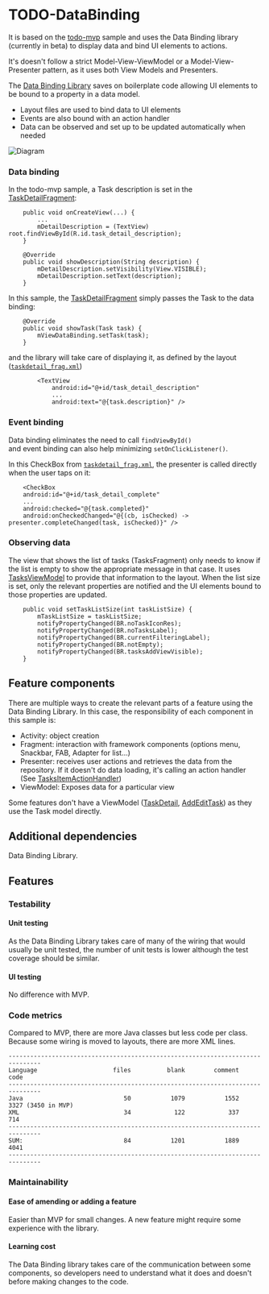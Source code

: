 # TODO-DataBinding

It is based on the [todo-mvp](https://github.com/googlesamples/android-architecture/tree/master/todo-mvp) sample and uses the Data Binding library (currently in beta) to display data
and bind UI elements to actions. 

It's doesn't follow a strict Model-View-ViewModel or a Model-View-Presenter
pattern, as it uses both View Models and Presenters.

The [Data Binding Library](http://developer.android.com/tools/data-binding/guide.html#data_objects) saves on boilerplate code allowing UI elements to be bound to a property in a
data model.

  * Layout files are used to bind data to UI elements
  * Events are also bound with an action handler
  * Data can be observed and set up to be updated automatically when needed

<img src="https://github.com/googlesamples/android-architecture/wiki/images/mvp-databinding.png" alt="Diagram"/>

### Data binding

In the todo-mvp sample, a Task description is set in the [TaskDetailFragment](https://github.com/googlesamples/android-architecture/blob/master/todo-mvp/app/src/main/java/com/example/android/architecture/blueprints/todoapp/taskdetail/TaskDetailFragment.java):


```
    public void onCreateView(...) {
        ...
        mDetailDescription = (TextView)
root.findViewById(R.id.task_detail_description);
    }

    @Override
    public void showDescription(String description) {
        mDetailDescription.setVisibility(View.VISIBLE);
        mDetailDescription.setText(description);
    }
```
In this sample, the [TaskDetailFragment](https://github.com/googlesamples/android-architecture/blob/master/todo-databinding/app/src/main/java/com/example/android/architecture/blueprints/todoapp/taskdetail/TaskDetailFragment.java) simply passes the Task to the data binding:


```
    @Override
    public void showTask(Task task) {
        mViewDataBinding.setTask(task);
    }
```
and the library will take care of displaying it, as defined by the layout (<code>[taskdetail\_frag.xml](https://github.com/googlesamples/android-architecture/blob/master/todo-databinding/app/src/main/res/layout/taskdetail_frag.xml)</code>)


```
        <TextView
            android:id="@+id/task_detail_description"
            ...
            android:text="@{task.description}" />

```
### Event binding

Data binding eliminates the need to call <code>findViewById() </code>and event binding can also help minimizing <code>setOnClickListener()</code>. 

In this CheckBox from <code>[taskdetail\_frag.xml](https://github.com/googlesamples/android-architecture/blob/master/todo-databinding/app/src/main/res/layout/taskdetail_frag.xml)</code>, the presenter is called directly when the user taps on it:


```
    <CheckBox
    android:id="@+id/task_detail_complete"
    ...
    android:checked="@{task.completed}"
    android:onCheckedChanged="@{(cb, isChecked) ->
presenter.completeChanged(task, isChecked)}" />
```
### Observing data

The view that shows the list of tasks (TasksFragment) only needs to know if the
list is empty to show the appropriate message in that case. It uses [TasksViewModel](https://github.com/googlesamples/android-architecture/blob/master/todo-databinding/app/src/main/java/com/example/android/architecture/blueprints/todoapp/tasks/TasksViewModel.java) to provide that information to the layout. When the list size is set, only the
relevant properties are notified and the UI elements bound to those properties
are updated.


```
    public void setTaskListSize(int taskListSize) {
        mTaskListSize = taskListSize;
        notifyPropertyChanged(BR.noTaskIconRes);
        notifyPropertyChanged(BR.noTasksLabel);
        notifyPropertyChanged(BR.currentFilteringLabel);
        notifyPropertyChanged(BR.notEmpty);
        notifyPropertyChanged(BR.tasksAddViewVisible);
    }
```
## Feature components

There are multiple ways to create the relevant parts of a feature using the
Data Binding Library. In this case, the responsibility of each component in
this sample is:

  * Activity: object creation
  * Fragment: interaction with framework components (options menu, Snackbar, FAB,
Adapter for list…)
  * Presenter: receives user actions and retrieves the data from the repository. If
it doesn't do data loading, it's calling an action handler (See [TasksItemActionHandler](https://github.com/googlesamples/android-architecture/blob/master/todo-databinding/app/src/main/java/com/example/android/architecture/blueprints/todoapp/tasks/TasksItemActionHandler.java))
  * ViewModel: Exposes data for a particular view

Some features don't have a ViewModel ([TaskDetail](https://github.com/googlesamples/android-architecture/tree/master/todo-databinding/app/src/main/java/com/example/android/architecture/blueprints/todoapp/taskdetail), [AddEditTask](https://github.com/googlesamples/android-architecture/tree/master/todo-databinding/app/src/main/java/com/example/android/architecture/blueprints/todoapp/addedittask)) as they use the Task model directly.

## Additional dependencies

Data Binding Library.

## Features

### Testability

#### Unit testing

As the Data Binding Library takes care of many of the wiring that would usually
be unit tested, the number of unit tests is lower although the  test coverage
should be similar.

#### UI testing

No difference with MVP.

### Code metrics

Compared to MVP, there are more Java classes but less code per class. Because
some wiring is moved to layouts, there are more XML lines.


```
-------------------------------------------------------------------------------
Language                     files          blank        comment           code
-------------------------------------------------------------------------------
Java                            50           1079           1552           3327 (3450 in MVP)
XML                             34            122            337            714
-------------------------------------------------------------------------------
SUM:                            84           1201           1889           4041
-------------------------------------------------------------------------------
```
### Maintainability

#### Ease of amending or adding a feature

Easier than MVP for small changes. A new feature might require some experience
with the library.

#### Learning cost

The Data Binding library takes care of the communication between some
components, so developers need to understand what it does and doesn't before
making changes to the code.

